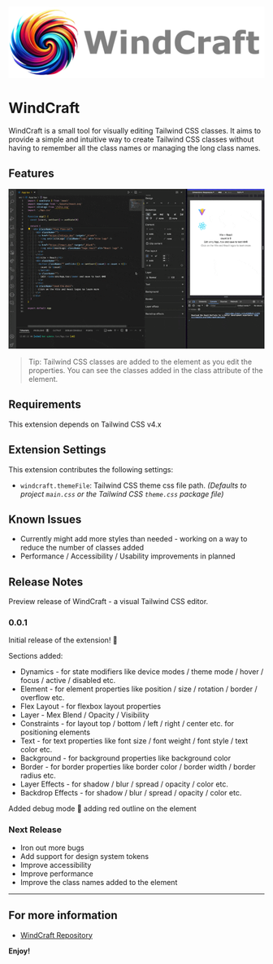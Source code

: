 <img src="images/logo/windcraft-logo-text.webp">

# WindCraft

WindCraft is a small tool for visually editing Tailwind CSS classes. It aims to provide a simple and intuitive way to create Tailwind CSS classes without having to remember all the class names or managing the long class names.

## Features

![Flex Layout](images/feature/windcraft-01.gif)

> Tip: Tailwind CSS classes are added to the element as you edit the properties. You can see the classes added in the class attribute of the element.

## Requirements

This extension depends on Tailwind CSS v4.x

## Extension Settings

This extension contributes the following settings:

* `windcraft.themeFile`: Tailwind CSS theme css file path. *(Defaults to project `main.css` or the Tailwind CSS `theme.css` package file)*

## Known Issues

* Currently might add more styles than needed - working on a way to reduce the number of classes added
* Performance / Accessibility / Usability improvements in planned

## Release Notes

Preview release of WindCraft - a visual Tailwind CSS editor.

### 0.0.1

Initial release of the extension! 🚀

Sections added:
* Dynamics - for state modifiers like device modes / theme mode / hover / focus / active / disabled etc.
* Element - for element properties like position / size / rotation / border / overflow etc.
* Flex Layout - for flexbox layout properties
* Layer - Mex Blend  / Opacity / Visibility
* Constraints - for layout top / bottom / left / right / center etc. for positioning elements
* Text - for text properties like font size / font weight / font style / text color etc.
* Background - for background properties like background color
* Border - for border properties like border color / border width / border radius etc.
* Layer Effects - for shadow / blur / spread / opacity / color etc.
* Backdrop Effects - for shadow / blur / spread / opacity / color etc.

Added debug mode 🐞 adding red outline on the element

### Next Release

* Iron out more bugs
* Add support for design system tokens
* Improve accessibility
* Improve performance
* Improve the class names added to the element

---

## For more information

* [WindCraft Repository](https://github.com/tinytek-io/windcraft)

**Enjoy!**
